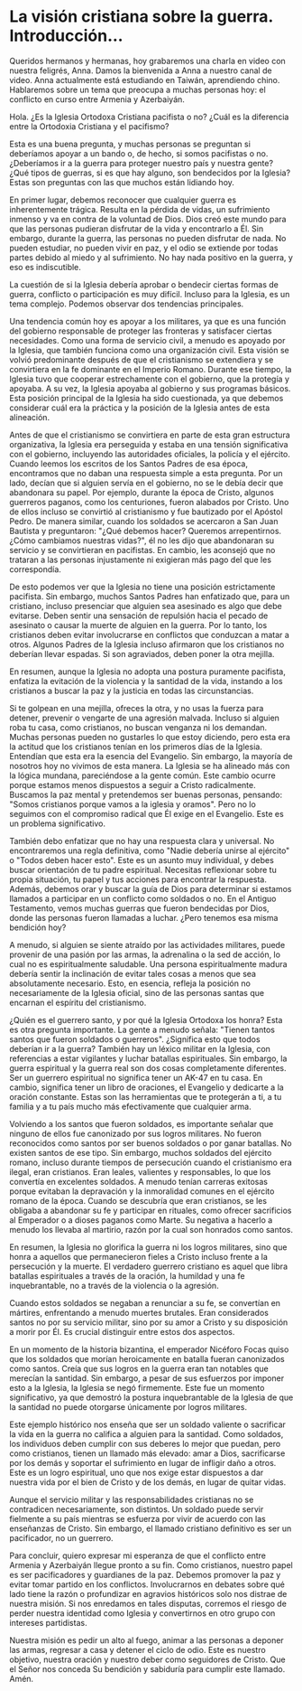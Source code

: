 # La visión cristiana sobre la guerra. Introducción...  

Queridos hermanos y hermanas, hoy grabaremos una charla en video con nuestra feligrés, Anna. Damos la bienvenida a Anna a nuestro canal de video. Anna actualmente está estudiando en Taiwán, aprendiendo chino. Hablaremos sobre un tema que preocupa a muchas personas hoy: el conflicto en curso entre Armenia y Azerbaiyán.  

Hola. ¿Es la Iglesia Ortodoxa Cristiana pacifista o no? ¿Cuál es la diferencia entre la Ortodoxia Cristiana y el pacifismo?  

Esta es una buena pregunta, y muchas personas se preguntan si deberíamos apoyar a un bando o, de hecho, si somos pacifistas o no. ¿Deberíamos ir a la guerra para proteger nuestro país y nuestra gente? ¿Qué tipos de guerras, si es que hay alguno, son bendecidos por la Iglesia? Estas son preguntas con las que muchos están lidiando hoy.  

En primer lugar, debemos reconocer que cualquier guerra es inherentemente trágica. Resulta en la pérdida de vidas, un sufrimiento inmenso y va en contra de la voluntad de Dios. Dios creó este mundo para que las personas pudieran disfrutar de la vida y encontrarlo a Él. Sin embargo, durante la guerra, las personas no pueden disfrutar de nada. No pueden estudiar, no pueden vivir en paz, y el odio se extiende por todas partes debido al miedo y al sufrimiento. No hay nada positivo en la guerra, y eso es indiscutible.  

La cuestión de si la Iglesia debería aprobar o bendecir ciertas formas de guerra, conflicto o participación es muy difícil. Incluso para la Iglesia, es un tema complejo. Podemos observar dos tendencias principales.  

Una tendencia común hoy es apoyar a los militares, ya que es una función del gobierno responsable de proteger las fronteras y satisfacer ciertas necesidades. Como una forma de servicio civil, a menudo es apoyado por la Iglesia, que también funciona como una organización civil. Esta visión se volvió predominante después de que el cristianismo se extendiera y se convirtiera en la fe dominante en el Imperio Romano. Durante ese tiempo, la Iglesia tuvo que cooperar estrechamente con el gobierno, que la protegía y apoyaba. A su vez, la Iglesia apoyaba al gobierno y sus programas básicos. Esta posición principal de la Iglesia ha sido cuestionada, ya que debemos considerar cuál era la práctica y la posición de la Iglesia antes de esta alineación.  

Antes de que el cristianismo se convirtiera en parte de esta gran estructura organizativa, la Iglesia era perseguida y estaba en una tensión significativa con el gobierno, incluyendo las autoridades oficiales, la policía y el ejército. Cuando leemos los escritos de los Santos Padres de esa época, encontramos que no daban una respuesta simple a esta pregunta. Por un lado, decían que si alguien servía en el gobierno, no se le debía decir que abandonara su papel. Por ejemplo, durante la época de Cristo, algunos guerreros paganos, como los centuriones, fueron alabados por Cristo. Uno de ellos incluso se convirtió al cristianismo y fue bautizado por el Apóstol Pedro. De manera similar, cuando los soldados se acercaron a San Juan Bautista y preguntaron: "¿Qué debemos hacer? Queremos arrepentirnos. ¿Cómo cambiamos nuestras vidas?", él no les dijo que abandonaran su servicio y se convirtieran en pacifistas. En cambio, les aconsejó que no trataran a las personas injustamente ni exigieran más pago del que les correspondía.  

De esto podemos ver que la Iglesia no tiene una posición estrictamente pacifista. Sin embargo, muchos Santos Padres han enfatizado que, para un cristiano, incluso presenciar que alguien sea asesinado es algo que debe evitarse. Deben sentir una sensación de repulsión hacia el pecado de asesinato o causar la muerte de alguien en la guerra. Por lo tanto, los cristianos deben evitar involucrarse en conflictos que conduzcan a matar a otros. Algunos Padres de la Iglesia incluso afirmaron que los cristianos no deberían llevar espadas. Si son agraviados, deben poner la otra mejilla.  

En resumen, aunque la Iglesia no adopta una postura puramente pacifista, enfatiza la evitación de la violencia y la santidad de la vida, instando a los cristianos a buscar la paz y la justicia en todas las circunstancias.  

Si te golpean en una mejilla, ofreces la otra, y no usas la fuerza para detener, prevenir o vengarte de una agresión malvada. Incluso si alguien roba tu casa, como cristianos, no buscan venganza ni los demandan. Muchas personas pueden no gustarles lo que estoy diciendo, pero esta era la actitud que los cristianos tenían en los primeros días de la Iglesia. Entendían que esta era la esencia del Evangelio. Sin embargo, la mayoría de nosotros hoy no vivimos de esta manera. La Iglesia se ha alineado más con la lógica mundana, pareciéndose a la gente común. Este cambio ocurre porque estamos menos dispuestos a seguir a Cristo radicalmente. Buscamos la paz mental y pretendemos ser buenas personas, pensando: "Somos cristianos porque vamos a la iglesia y oramos". Pero no lo seguimos con el compromiso radical que Él exige en el Evangelio. Este es un problema significativo.  

También debo enfatizar que no hay una respuesta clara y universal. No encontraremos una regla definitiva, como "Nadie debería unirse al ejército" o "Todos deben hacer esto". Este es un asunto muy individual, y debes buscar orientación de tu padre espiritual. Necesitas reflexionar sobre tu propia situación, tu papel y tus acciones para encontrar la respuesta. Además, debemos orar y buscar la guía de Dios para determinar si estamos llamados a participar en un conflicto como soldados o no. En el Antiguo Testamento, vemos muchas guerras que fueron bendecidas por Dios, donde las personas fueron llamadas a luchar. ¿Pero tenemos esa misma bendición hoy?  

A menudo, si alguien se siente atraído por las actividades militares, puede provenir de una pasión por las armas, la adrenalina o la sed de acción, lo cual no es espiritualmente saludable. Una persona espiritualmente madura debería sentir la inclinación de evitar tales cosas a menos que sea absolutamente necesario. Esto, en esencia, refleja la posición no necesariamente de la Iglesia oficial, sino de las personas santas que encarnan el espíritu del cristianismo.  

¿Quién es el guerrero santo, y por qué la Iglesia Ortodoxa los honra? Esta es otra pregunta importante. La gente a menudo señala: "Tienen tantos santos que fueron soldados o guerreros". ¿Significa esto que todos deberían ir a la guerra? También hay un léxico militar en la Iglesia, con referencias a estar vigilantes y luchar batallas espirituales. Sin embargo, la guerra espiritual y la guerra real son dos cosas completamente diferentes. Ser un guerrero espiritual no significa tener un AK-47 en tu casa. En cambio, significa tener un libro de oraciones, el Evangelio y dedicarte a la oración constante. Estas son las herramientas que te protegerán a ti, a tu familia y a tu país mucho más efectivamente que cualquier arma.

Volviendo a los santos que fueron soldados, es importante señalar que ninguno de ellos fue canonizado por sus logros militares. No fueron reconocidos como santos por ser buenos soldados o por ganar batallas. No existen santos de ese tipo. Sin embargo, muchos soldados del ejército romano, incluso durante tiempos de persecución cuando el cristianismo era ilegal, eran cristianos. Eran leales, valientes y responsables, lo que los convertía en excelentes soldados. A menudo tenían carreras exitosas porque evitaban la depravación y la inmoralidad comunes en el ejército romano de la época. Cuando se descubría que eran cristianos, se les obligaba a abandonar su fe y participar en rituales, como ofrecer sacrificios al Emperador o a dioses paganos como Marte. Su negativa a hacerlo a menudo los llevaba al martirio, razón por la cual son honrados como santos.

En resumen, la Iglesia no glorifica la guerra ni los logros militares, sino que honra a aquellos que permanecieron fieles a Cristo incluso frente a la persecución y la muerte. El verdadero guerrero cristiano es aquel que libra batallas espirituales a través de la oración, la humildad y una fe inquebrantable, no a través de la violencia o la agresión.

Cuando estos soldados se negaban a renunciar a su fe, se convertían en mártires, enfrentando a menudo muertes brutales. Eran considerados santos no por su servicio militar, sino por su amor a Cristo y su disposición a morir por Él. Es crucial distinguir entre estos dos aspectos.

En un momento de la historia bizantina, el emperador Nicéforo Focas quiso que los soldados que morían heroicamente en batalla fueran canonizados como santos. Creía que sus logros en la guerra eran tan notables que merecían la santidad. Sin embargo, a pesar de sus esfuerzos por imponer esto a la Iglesia, la Iglesia se negó firmemente. Este fue un momento significativo, ya que demostró la postura inquebrantable de la Iglesia de que la santidad no puede otorgarse únicamente por logros militares.

Este ejemplo histórico nos enseña que ser un soldado valiente o sacrificar la vida en la guerra no califica a alguien para la santidad. Como soldados, los individuos deben cumplir con sus deberes lo mejor que puedan, pero como cristianos, tienen un llamado más elevado: amar a Dios, sacrificarse por los demás y soportar el sufrimiento en lugar de infligir daño a otros. Este es un logro espiritual, uno que nos exige estar dispuestos a dar nuestra vida por el bien de Cristo y de los demás, en lugar de quitar vidas.

Aunque el servicio militar y las responsabilidades cristianas no se contradicen necesariamente, son distintos. Un soldado puede servir fielmente a su país mientras se esfuerza por vivir de acuerdo con las enseñanzas de Cristo. Sin embargo, el llamado cristiano definitivo es ser un pacificador, no un guerrero.

Para concluir, quiero expresar mi esperanza de que el conflicto entre Armenia y Azerbaiyán llegue pronto a su fin. Como cristianos, nuestro papel es ser pacificadores y guardianes de la paz. Debemos promover la paz y evitar tomar partido en los conflictos. Involucrarnos en debates sobre qué lado tiene la razón o profundizar en agravios históricos solo nos distrae de nuestra misión. Si nos enredamos en tales disputas, corremos el riesgo de perder nuestra identidad como Iglesia y convertirnos en otro grupo con intereses partidistas.

Nuestra misión es pedir un alto al fuego, animar a las personas a deponer las armas, regresar a casa y detener el ciclo de odio. Este es nuestro objetivo, nuestra oración y nuestro deber como seguidores de Cristo. Que el Señor nos conceda Su bendición y sabiduría para cumplir este llamado. Amén.

